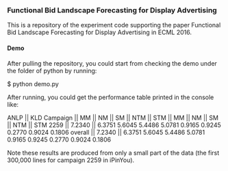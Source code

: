 ### Functional Bid Landscape Forecasting for Display Advertising

This is a repository of the experiment code supporting the paper Functional Bid Landscape Forecasting for Display Advertising in ECML 2016.

#### Demo
After pulling the repository, you could start from checking the demo under the folder of python by running:

$ python demo.py

After running, you could get the performance table printed in the console like:

ANLP ||  KLD
Campaign || MM || NM || SM || NTM || STM || MM || NM || SM || NTM || STM
2259 || 7.2340 || 6.3751	5.6045	5.4486	5.0781	0.9165	0.9245	0.2770	0.9024	0.1806
overall || 7.2340 || 6.3751	5.6045	5.4486	5.0781	0.9165	0.9245	0.2770	0.9024	0.1806

Note these results are produced from only a small part of the data (the first 300,000 lines for campaign 2259 in iPinYou).
